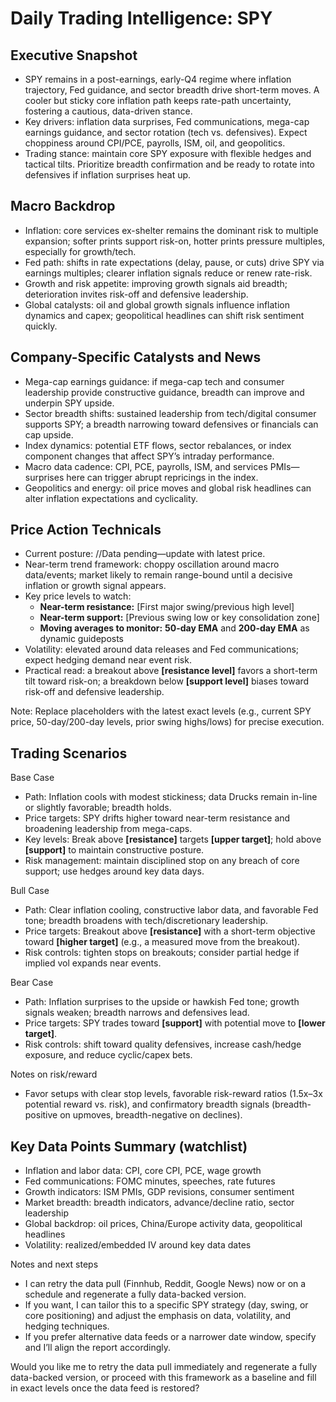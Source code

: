 # Daily Trading Intelligence: SPY

## Executive Snapshot
- SPY remains in a post-earnings, early-Q4 regime where inflation trajectory, Fed guidance, and sector breadth drive short-term moves. A cooler but sticky core inflation path keeps rate-path uncertainty, fostering a cautious, data-driven stance.
- Key drivers: inflation data surprises, Fed communications, mega-cap earnings guidance, and sector rotation (tech vs. defensives). Expect choppiness around CPI/PCE, payrolls, ISM, oil, and geopolitics.
- Trading stance: maintain core SPY exposure with flexible hedges and tactical tilts. Prioritize breadth confirmation and be ready to rotate into defensives if inflation surprises heat up.

## Macro Backdrop
- Inflation: core services ex-shelter remains the dominant risk to multiple expansion; softer prints support risk-on, hotter prints pressure multiples, especially for growth/tech.
- Fed path: shifts in rate expectations (delay, pause, or cuts) drive SPY via earnings multiples; clearer inflation signals reduce or renew rate-risk.
- Growth and risk appetite: improving growth signals aid breadth; deterioration invites risk-off and defensive leadership.
- Global catalysts: oil and global growth signals influence inflation dynamics and capex; geopolitical headlines can shift risk sentiment quickly.

## Company-Specific Catalysts and News
- Mega-cap earnings guidance: if mega-cap tech and consumer leadership provide constructive guidance, breadth can improve and underpin SPY upside.
- Sector breadth shifts: sustained leadership from tech/digital consumer supports SPY; a breadth narrowing toward defensives or financials can cap upside.
- Index dynamics: potential ETF flows, sector rebalances, or index component changes that affect SPY’s intraday performance.
- Macro data cadence: CPI, PCE, payrolls, ISM, and services PMIs—surprises here can trigger abrupt repricings in the index.
- Geopolitics and energy: oil price moves and global risk headlines can alter inflation expectations and cyclicality.

## Price Action Technicals
- Current posture: //Data pending—update with latest price.
- Near-term trend framework: choppy oscillation around macro data/events; market likely to remain range-bound until a decisive inflation or growth signal appears.
- Key price levels to watch:
  - **Near-term resistance:** [First major swing/previous high level] 
  - **Near-term support:** [Previous swing low or key consolidation zone]
  - **Moving averages to monitor:** **50-day EMA** and **200-day EMA** as dynamic guideposts
- Volatility: elevated around data releases and Fed communications; expect hedging demand near event risk.
- Practical read: a breakout above **[resistance level]** favors a short-term tilt toward risk-on; a breakdown below **[support level]** biases toward risk-off and defensive leadership.

Note: Replace placeholders with the latest exact levels (e.g., current SPY price, 50-day/200-day levels, prior swing highs/lows) for precise execution.

## Trading Scenarios

Base Case
- Path: Inflation cools with modest stickiness; data Drucks remain in-line or slightly favorable; breadth holds.
- Price targets: SPY drifts higher toward near-term resistance and broadening leadership from mega-caps.
- Key levels: Break above **[resistance]** targets **[upper target]**; hold above **[support]** to maintain constructive posture.
- Risk management: maintain disciplined stop on any breach of core support; use hedges around key data days.

Bull Case
- Path: Clear inflation cooling, constructive labor data, and favorable Fed tone; breadth broadens with tech/discretionary leadership.
- Price targets: Breakout above **[resistance]** with a short-term objective toward **[higher target]** (e.g., a measured move from the breakout).
- Risk controls: tighten stops on breakouts; consider partial hedge if implied vol expands near events.

Bear Case
- Path: Inflation surprises to the upside or hawkish Fed tone; growth signals weaken; breadth narrows and defensives lead.
- Price targets: SPY trades toward **[support]** with potential move to **[lower target]**.
- Risk controls: shift toward quality defensives, increase cash/hedge exposure, and reduce cyclic/capex bets.

Notes on risk/reward
- Favor setups with clear stop levels, favorable risk-reward ratios (1.5x–3x potential reward vs. risk), and confirmatory breadth signals (breadth-positive on upmoves, breadth-negative on declines).

## Key Data Points Summary (watchlist)
- Inflation and labor data: CPI, core CPI, PCE, wage growth
- Fed communications: FOMC minutes, speeches, rate futures
- Growth indicators: ISM PMIs, GDP revisions, consumer sentiment
- Market breadth: breadth indicators, advance/decline ratio, sector leadership
- Global backdrop: oil prices, China/Europe activity data, geopolitical headlines
- Volatility: realized/embedded IV around key data dates

Notes and next steps
- I can retry the data pull (Finnhub, Reddit, Google News) now or on a schedule and regenerate a fully data-backed version.
- If you want, I can tailor this to a specific SPY strategy (day, swing, or core positioning) and adjust the emphasis on data, volatility, and hedging techniques.
- If you prefer alternative data feeds or a narrower date window, specify and I’ll align the report accordingly.

Would you like me to retry the data pull immediately and regenerate a fully data-backed version, or proceed with this framework as a baseline and fill in exact levels once the data feed is restored?